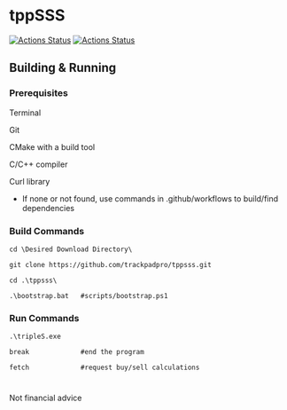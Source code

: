 # tppSSS

[![Actions Status](https://github.com/trackpadpro/tppsss/workflows/CMake%20MSYS2/badge.svg)](https://github.com/trackpadpro/tppsss/actions)
[![Actions Status](https://github.com/trackpadpro/tppsss/workflows/CMake%20Native/badge.svg)](https://github.com/trackpadpro/tppsss/actions)

## Building & Running

### Prerequisites

Terminal

Git

CMake with a build tool

C/C++ compiler

Curl library 
* If none or not found, use commands in .github/workflows to build/find dependencies

### Build Commands

```
cd \Desired Download Directory\

git clone https://github.com/trackpadpro/tppsss.git

cd .\tppsss\

.\bootstrap.bat   #scripts/bootstrap.ps1
```

### Run Commands

```
.\tripleS.exe

break             #end the program

fetch             #request buy/sell calculations
```

#

Not financial advice
